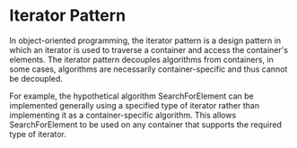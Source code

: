 # Iterator Pattern


In object-oriented programming, the iterator pattern is a design pattern in
which an iterator is used to traverse a container and access the container's elements. The 
iterator pattern decouples algorithms from containers,
in some cases, algorithms are necessarily container-specific and thus cannot be decoupled.

For example, the hypothetical algorithm SearchForElement can be implemented
generally using a specified type of iterator rather than implementing it as 
a container-specific algorithm. This allows SearchForElement to be used on 
any container that supports the required type of iterator.
